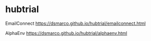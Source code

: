 # hubtrial

EmailConnect
https://dsmarco.github.io/hubtrial/emailconnect.html

AlphaEnv
https://dsmarco.github.io/hubtrial/alphaenv.html
